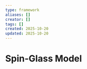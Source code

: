 ```yaml
---
type: framework
aliases: []
creator: []
tags: []
created: 2025-10-20
updated: 2025-10-20
---
```


# Spin-Glass Model


